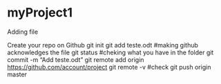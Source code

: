 # myProject1
Adding file

Create your repo on Github
git init
git add teste.odt #making github acknowledges the file 
git status #cheking what you have in the folder
git commit -m “Add teste.odt”
git remote add origin https://github.com/account/project
git remote -v #check 
git push origin master

